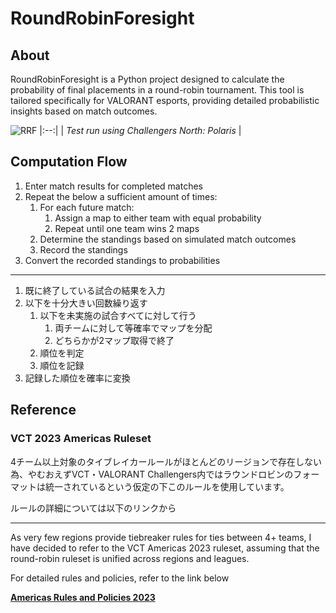 # RoundRobinForesight

## About
RoundRobinForesight is a Python project designed to calculate the probability of final placements in a round-robin tournament. This tool is tailored specifically for VALORANT esports, providing detailed probabilistic insights based on match outcomes.

![RRF](https://github.com/Wolframike/RoundRobinForesight/assets/145457464/baa2cf42-bd98-4393-b3cb-90ae01a34a81)
|:--:| 
| *Test run using Challengers North: Polaris* |

## Computation Flow

1. Enter match results for completed matches
2. Repeat the below a sufficient amount of times:
    1. For each future match:
        1. Assign a map to either team with equal probability
        2. Repeat until one team wins 2 maps
    2. Determine the standings based on simulated match outcomes
    3. Record the standings
3. Convert the recorded standings to probabilities

---

1. 既に終了している試合の結果を入力
2. 以下を十分大きい回数繰り返す
    1. 以下を未実施の試合すべてに対して行う
        1. 両チームに対して等確率でマップを分配
        2. どちらかが2マップ取得で終了
    2. 順位を判定
    3. 順位を記録
3. 記録した順位を確率に変換

## Reference

### VCT 2023 Americas Ruleset

4チーム以上対象のタイブレイカールールがほとんどのリージョンで存在しない為、やむおえずVCT・VALORANT Challengers内ではラウンドロビンのフォーマットは統一されているという仮定の下このルールを使用しています。

ルールの詳細については以下のリンクから

---

As very few regions provide tiebreaker rules for ties between 4+ teams, I have decided to refer to the VCT Americas 2023 ruleset, assuming that the round-robin ruleset is unified across regions and leagues.

For detailed rules and policies, refer to the link below

**[Americas Rules and Policies 2023](https://www.dropbox.com/sh/xfy0lbve0hdr0ju/AAB0_AhrZQmhr4_HDOBQKK8Qa/Rules%20and%20Policies%202023/Americas%20Rules%20and%20Policies%202023?e=1&preview=VCT+Americas+Event-Specific+Ruleset+(v23.2).pdf&subfolder_nav_tracking=1&dl=0)**
